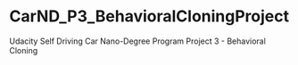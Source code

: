 # CarND_P3_BehavioralCloningProject
Udacity Self Driving Car Nano-Degree Program Project 3 - Behavioral Cloning
